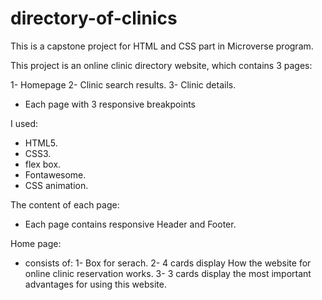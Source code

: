 # directory-of-clinics

This is a capstone project for HTML and CSS part in Microverse program.

This project is an online clinic directory website, which contains 3 pages:

1- Homepage
2- Clinic search results.
3- Clinic details.

- Each page with 3 responsive breakpoints

I used:

- HTML5.
- CSS3.
- flex box.
- Fontawesome.
- CSS animation.

The content of each page:

- Each page contains responsive Header and Footer.

Home page:

- consists of:
  1- Box for serach.
  2- 4 cards display How the website for online clinic reservation works.
  3- 3 cards display the most important advantages for using this website.

